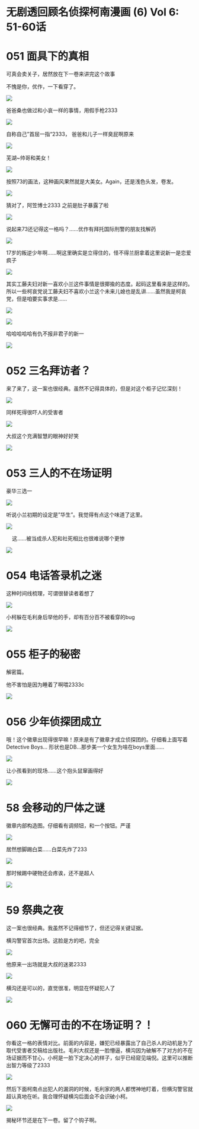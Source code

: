 # 无剧透回顾名侦探柯南漫画 (6) Vol 6: 51-60话
# 051 面具下的真相

可真会卖关子，居然放在下一卷来讲完这个故事

不愧是你，优作，一下看穿了。

![](https://article.biliimg.com/bfs/article/a1f02bafc07e03c1d2c2b0fc1d32bf8d733e6578.png)

爸爸桑也做过和小哀一样的事情，用假手枪2333

![](https://article.biliimg.com/bfs/article/43ad4c419bef50c70881d4b88dedd976081abb10.png)

自称自己”首屈一指“2333， 爸爸和儿子一样臭屁啊原来

![](https://article.biliimg.com/bfs/article/94349f40863679773bc91c863fb69413ab05aa31.png)

芜湖~帅哥和美女！

![](https://article.biliimg.com/bfs/article/d7a3d2788fcd290cee3b3c803eea95ba979eee82.png)

按照73的画法，这种画风果然就是大美女。Again，还是浅色头发，卷发。  

![](https://article.biliimg.com/bfs/article/e10336fa585f1b6a2d2171cb1f9e6c4fc7cf7c88.png)

猜对了，阿笠博士2333 之前是肚子暴露了啦  

![](https://article.biliimg.com/bfs/article/2d24d1f87200734b217e10e437283e4da4d459f6.png)

说起来73还记得这一格吗？……优作有拜托国际刑警的朋友找解药

![](https://article.biliimg.com/bfs/article/ae6627cf628da6a127a9d5a9c8dbb7a2b73f9084.png)

17岁的叛逆少年啊……啊这里确实是立得住的，怪不得兰厨拿着这里说新一是恋爱疯子

![](https://article.biliimg.com/bfs/article/1ee7e10b279c6416c99693dac2cd0a56aec73c18.png)

其实工藤夫妇对新一喜欢小兰这件事情是很揶揄的态度。起码这里看来是这样的。所以一些柯哀党说工藤夫妇不喜欢小兰这个未来儿媳也是乱讲……虽然我是柯哀党，但是咱要实事求是……

![](https://article.biliimg.com/bfs/article/70e4b92ad5e232b921f49b49e8c8b8aed21f8371.png)

  

![](https://article.biliimg.com/bfs/article/b44d86eb2f0f982d9a285c267de690172819d3c6.png)

哈哈哈哈哈有仇不报非君子的新一

![](https://article.biliimg.com/bfs/article/5ec99f82208308b14eff17ada58fdbbfa095d554.png)

# 052 三名拜访者？

来了来了，这一案也很经典。虽然不记得具体的，但是对这个柜子记忆深刻！

![](https://article.biliimg.com/bfs/article/a758d3f159cfeadcd33e0b448fe8e457563f4324.png)

同样死得很吓人的受害者

![](https://article.biliimg.com/bfs/article/58d32b8e2b009e223c4e48b447f0378065b03516.png)

大叔这个充满智慧的眼神好好笑

![](https://article.biliimg.com/bfs/article/bf0e92003c45671e0a7ec7dce9a9fd5a23deab95.png)

# 053 三人的不在场证明  

豪华三选一

![](https://article.biliimg.com/bfs/article/721e93c3c5b6b4bd15a88f251c6a54ade5c245b0.png)

听说小兰初期的设定是”华生”。我觉得有点这个味道了这里。

![](https://article.biliimg.com/bfs/article/da3174540bfba8ab0d9c67a7fb8783f170f266b2.png)

    这……被当成杀人犯和社死相比也很难说哪个更惨

![](https://article.biliimg.com/bfs/article/cb58c2eb6a7f54bf819dd7979ddaf2ad7dd97bbc.png)

# 054 电话答录机之迷

这种时间线梳理，可谓很替读者着想了

![](https://article.biliimg.com/bfs/article/61018aa0cdd6e7efedc3d9d09a34c106e51c9712.png)

小柯躲在毛利身后举他的手，却有百分百不被看穿的bug

![](https://article.biliimg.com/bfs/article/af9b7586492a0443f660330bf2bb1b7bf99470b8.png)

# 055 柜子的秘密

解密篇。

他不害怕是因为睡着了啊喂2333c  

  

![](https://article.biliimg.com/bfs/article/a367179c12ca29e7382680b63d94444635b31643.png)

# 056 少年侦探团成立

哦！这个徽章出现得很早嘛！原来是有了徽章才成立侦探团的。仔细看上面写着Detective Boys... 形状也是DB...那步美一个女生为啥在boys里面……  

![](https://article.biliimg.com/bfs/article/48da16689515521d48c5f4d049a9e5579432cfa9.png)

让小孩看到的现场……这个抱头鼠窜画得好

![](https://article.biliimg.com/bfs/article/0c67c97b64c229a21a44a94a28b66f99fb1e6e7c.png)

# 58 会移动的尸体之谜

徽章内部构造图。仔细看有调频钮，和一个按钮。严谨  

![](https://article.biliimg.com/bfs/article/ed2920c8289651bb0b75b251802c09bc74199e86.png)

居然想脚踢白菜……白菜先炸了233

![](https://article.biliimg.com/bfs/article/f13f29646ff4a6ecdb23f3c5098bad96ffb0b337.png)

那时候踢中硬物还会疼诶，还不是超人

![](https://article.biliimg.com/bfs/article/5899f1d3b610fd02884c6c992f97971f6b08aded.png)

  

# 59 祭典之夜

这一案也很经典。我虽然不记得细节了，但还记得关键证据。  

横沟警官首次出场。这脸是方的吧，完全

![](https://article.biliimg.com/bfs/article/66244c7dcb2a3641df315ff9c0cbe7cee86a95fa.png)

他原来一出场就是大叔的迷弟2333

![](https://article.biliimg.com/bfs/article/dd3e7df7e42ac11b0a950d39f532f1a361f6f376.png)

横沟还是可以的，直觉很准，明显在怀疑犯人了

![](https://article.biliimg.com/bfs/article/e6bed1fc3fa5446f7f79939832e15db3a23686c2.png)

# 060 无懈可击的不在场证明？！

你看这一格的表情对比。前面的内容是，嫌犯已经暴露出了自己杀人的动机是为了取代受害者交稿给出版社。毛利大叔还是一脸懵逼，横沟因为破解不了对方的不在场证据而不甘心，小柯是一脸下定决心的样子，似乎已经窥见端倪。这里可以推断出智力等级了2333

![](https://article.biliimg.com/bfs/article/23429e2d8b470535175b6e428f8939db62a05ac8.png)

然后下面柯南点出犯人的漏洞的时候，毛利家的两人都愣神地盯着，但横沟警官就超认真地在听。我合理怀疑横沟后面会不会识破小柯。

![](https://article.biliimg.com/bfs/article/85cf9d2aef794cee85a81cf19b4b1f378a2e937e.png)

揭秘环节还是在下一卷。留了个钩子啊。